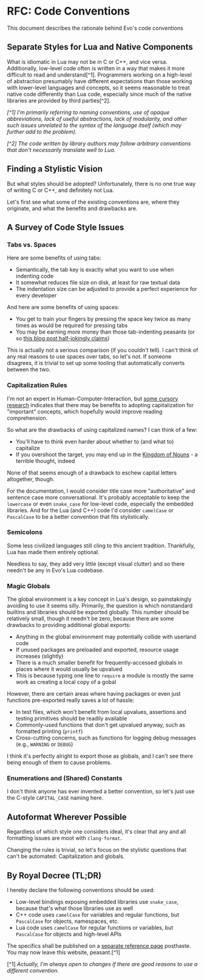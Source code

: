 # RFC: Code Conventions

This document describes the rationale behind Evo's code conventions

## Separate Styles for Lua and Native Components

What is idiomatic in Lua may not be in C or C++, and vice versa. Additionally, low-level code often is written in a way that makes it more difficult to read and understand[^1]. Programmers working on a high-level of abstraction presumably have different expectations than those working with lower-level languages and concepts, so it seems reasonable to treat native code differently than Lua code, especially since much of the native libraries are provided by third parties[^2].

*[^1] I'm primarily referring to naming conventions, use of opaque abbreviations, lack of useful abstractions, lack of modularity, and other such issues unrelated to the syntax of the language itself (which may further add to the problem).*

*[^2] The code written by library authors may follow arbitrary conventions that don't necessarily translate well to Lua.*

## Finding a Stylistic Vision

But what styles should be adopted? Unfortunately, there is no one true way of writing C or C++, and definitely not Lua.

Let's first see what some of the existing conventions are, where they originate, and what the benefits and drawbacks are.

## A Survey of Code Style Issues

### Tabs vs. Spaces

Here are some benefits of using tabs:

* Semantically, the tab key is exactly what you want to use when indenting code
* It somewhat reduces file size on disk, at least for raw textual data
* The indentation size can be adjusted to provide a perfect experience for every developer

And here are some benefits of using spaces:

* You get to train your fingers by pressing the space key twice as many times as would be required for pressing tabs
* You may be earning more money than those tab-indenting peasants (or so [this blog post half-jokingly claims](https://stackoverflow.blog/2017/06/15/developers-use-spaces-make-money-use-tabs/))

This is actually not a serious comparison (if you couldn't tell). I can't think of any real reasons to use spaces over tabs, so let's not. If someone disagrees, it is trivial to set up some tooling that automatically converts between the two.

### Capitalization Rules

I'm not an expert in Human-Computer-Interaction, but [some cursory research](https://ux.stackexchange.com/questions/67454/how-does-capitalization-affect-readability) indicates that there may be benefits to adopting capitalization for "important" concepts, which hopefully would improve reading comprehension.

So what are the drawbacks of using capitalized names? I can think of a few:

* You'll have to think even harder about whether to (and what to) capitalize
* If you overshoot the target, you may end up in the [Kingdom of Nouns](http://steve-yegge.blogspot.com/2006/03/execution-in-kingdom-of-nouns.html) - a terrible thought, indeed

None of that seems enough of a drawback to eschew capital letters altogether, though.

For the documentation, I would consider title case more "authoritative" and sentence case more conversational.
It's probably acceptable to keep the `lowercase` or even `snake_case` for low-level code, especially the embedded libraries. And for the Lua (and C++) code I'd consider `camelCase` or `PascalCase` to be a better convention that fits stylistically.

### Semicolons

Some less civilized languages still cling to this ancient tradition. Thankfully, Lua has made them entirely optional.

Needless to say, they add very little (except visual clutter) and so there needn't be any in Evo's Lua codebase.

### Magic Globals

The global environment is a key concept in Lua's design, so painstakingly avoiding to use it seems silly. Primarily, the question is which nonstandard builtins and libraries should be exported globally. This number should be relatively small, though it needn't be zero, because there are some drawbacks to providing additional global exports:

* Anything in the global environment may potentially collide with userland code
* If unused packages are preloaded and exported, resource usage increases (slightly)
* There is a much smaller benefit for frequently-accessed globals in places where it would usually be upvalued
* This is because typing one line to `require` a module is mostly the same work as creating a local copy of a gobal

However, there are certain areas where having packages or even just functions pre-exported really saves a lot of hassle:

* In test files, which won't benefit from local upvalues, assertions and testing primitives should be readily available
* Commonly-used functions that don't get upvalued anyway, such as formatted printing (`printf`)
* Cross-cutting concerns, such as functions for logging debug messages (e.g., ``WARNING`` or ``DEBUG``)

I think it's perfectly alright to export those as globals, and I can't see there being enough of them to cause problems.

### Enumerations and (Shared) Constants

I don't think anyone has ever invented a better convention, so let's just use the C-style ``CAPITAL_CASE`` naming here.

## Autoformat Wherever Possible

Regardless of which style one considers ideal, it's clear that any and all formatting issues are moot with `clang-format`.

Changing the rules is trivial, so let's focus on the stylistic questions that can't be automated: Capitalization and globals.

## By Royal Decree (TL;DR)

I hereby declare the following conventions should be used:

* Low-level bindings exposing embedded libraries use `snake_case`, because that's what those libraries use as well
* C++ code uses `camelCase` for variables and regular functions, but `PascalCase` for objects, namespaces, etc.
* Lua code uses `camelCase` for regular functions or variables, but `PascalCase` for objects and high-level APIs

The specifics shall be published on a [separate reference page](/docs/references/code-conventions) posthaste. You may now leave this website, peasant.[^1]

[^1] *Actually, I'm always open to changes if there are good reasons to use a different convention.*
